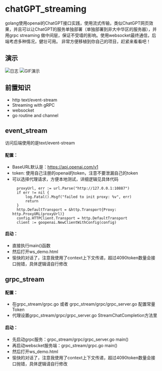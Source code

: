 # chatGPT_streaming
golang使用openai的ChatGPT接口实践，使用流式传输，类似ChatGPT网页效果，并且可以让ChatGPT的服务单独部署（单独部署到非大中华区的服务器），并用grpc streaming
做中间层，保证不受墙的影响。使用websocket最终通信，后端考虑多种情况，健壮可用。
非常方便移植到你自己的项目，赶紧来看看吧！

## 演示
![日志](https://github.com/zealerFT/chatGPT_streaming/blob/main/source/demo.png)
![GIF演示](https://github.com/zealerFT/chatGPT_streaming/blob/main/source/demo.gif)

## 前置知识
- http text/event-stream
- Streaming with gRPC
- websocket
- go routine and channel

## event_stream
访问后端使用的是text/event-stream
#### 配置：
- BaseURL默认是：https://api.openai.com/v1
- token: 使用自己注册的openai的token，注意不要泄漏自己的token
- 可以选择代理请求，方便本地测试，详细逻辑见具体代码
  ```golang
    proxyUrl, err := url.Parse("http://127.0.0.1:10887")
    if err != nil {
        log.Fatal().Msgf("failed to init proxy: %v", err)
        return
    }
    http.DefaultTransport = &http.Transport{Proxy: http.ProxyURL(proxyUrl)}
    config.HTTPClient.Transport = http.DefaultTransport
    client := goopenai.NewClientWithConfig(config)
  ```
#### 启动：
- 直接执行main()函数
- 然后打开ws_demo.html
- 愉快的对话了，注意我使用了context上下文传递，超过4090token数量会接口抛错，具体逻辑请自行修改

## grpc_stream
#### 配置：
- 在grpc_stream/grpc.go 或者 grpc_stream/grpc/grpc_server.go 配置常量Token
- 代理设置grpc_stream/grpc/grpc_server.go StreamChatCompletion方法里
#### 启动：
- 先启动grpc服务：grpc_stream/grpc/grpc_server.go main()
- 再启动webscket服务端：grpc_stream/grpc.go main()
- 然后打开ws_demo.html
- 愉快的对话了，注意我使用了context上下文传递，超过4090token数量会接口抛错，具体逻辑请自行修改
